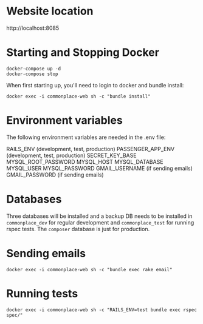 # Website location

http://localhost:8085

# Starting and Stopping Docker

```
docker-compose up -d
docker-compose stop
```

When first starting up, you'll need to login to docker and bundle install:

```
docker exec -i commonplace-web sh -c "bundle install"
```

# Environment variables

The following environment variables are needed in the .env file:

RAILS_ENV (development, test, production)
PASSENGER_APP_ENV (development, test, production)
SECRET_KEY_BASE
MYSQL_ROOT_PASSWORD
MYSQL_HOST
MYSQL_DATABASE
MYSQL_USER
MYSQL_PASSWORD
GMAIL_USERNAME (if sending emails)
GMAIL_PASSWORD (if sending emails)

# Databases

Three databases will be installed and a backup DB needs to be installed in
`commonplace_dev` for regular development and `commonplace_test` for running
rspec tests. The `composer` database is just for production.

# Sending emails

```
docker exec -i commonplace-web sh -c "bundle exec rake email"
```

# Running tests

```
docker exec -i commonplace-web sh -c "RAILS_ENV=test bundle exec rspec spec/"
```
